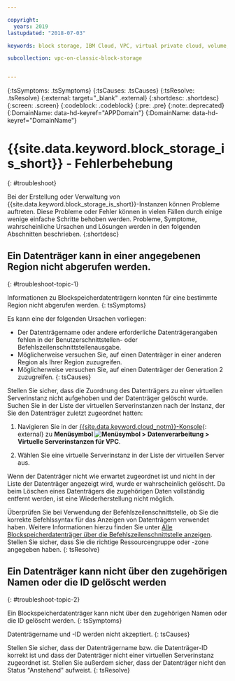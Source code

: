 ```yaml
---

copyright:
  years: 2019
lastupdated: "2018-07-03"

keywords: block storage, IBM Cloud, VPC, virtual private cloud, volume, data storage, troubleshooting, troubleshoot

subcollection: vpc-on-classic-block-storage


---
```


{:tsSymptoms: .tsSymptoms}
{:tsCauses: .tsCauses}
{:tsResolve: .tsResolve}
{:external: target="_blank" .external}
{:shortdesc: .shortdesc}
{:screen: .screen}
{:codeblock: .codeblock}
{:pre: .pre}
{:note:.deprecated}
{:DomainName: data-hd-keyref="APPDomain"}
{:DomainName: data-hd-keyref="DomainName"}

# {{site.data.keyword.block_storage_is_short}} - Fehlerbehebung
{: #troubleshoot}

Bei der Erstellung oder Verwaltung von {{site.data.keyword.block_storage_is_short}}-Instanzen können Probleme auftreten. Diese Probleme oder Fehler können in vielen Fällen durch einige wenige einfache Schritte behoben werden. Probleme, Symptome, wahrscheinliche Ursachen und Lösungen werden in den folgenden Abschnitten beschrieben.
{:shortdesc}

## Ein Datenträger kann in einer angegebenen Region nicht abgerufen werden.
{: #troubleshoot-topic-1}

Informationen zu Blockspeicherdatenträgern konnten für eine bestimmte Region nicht abgerufen werden.
{: tsSymptoms}

Es kann eine der folgenden Ursachen vorliegen:

* Der Datenträgername oder andere erforderliche Datenträgerangaben fehlen in der Benutzerschnittstellen- oder Befehlszeilenschnittstellenausgabe.
* Möglicherweise versuchen Sie, auf einen Datenträger in einer anderen Region als Ihrer Region zuzugreifen.
* Möglicherweise versuchen Sie, auf einen Datenträger der Generation 2 zuzugreifen.
{: tsCauses}

Stellen Sie sicher, dass die Zuordnung des Datenträgers zu einer virtuellen Serverinstanz nicht aufgehoben und der Datenträger gelöscht wurde. Suchen Sie in der Liste der virtuellen Serverinstanzen nach der Instanz, der Sie den Datenträger zuletzt zugeordnet hatten:

1. Navigieren Sie in der [{{site.data.keyword.cloud_notm}}-Konsole](https://{DomainName}/vpc){: external} zu **Menüsymbol ![Menüsymbol](../../icons/icon_hamburger.svg) > Datenverarbeitung > Virtuelle Serverinstanzen für VPC**.

1. Wählen Sie eine virtuelle Serverinstanz in der Liste der virtuellen Server aus.

Wenn der Datenträger nicht wie erwartet zugeordnet ist und nicht in der Liste der Datenträger angezeigt wird, wurde er wahrscheinlich gelöscht.  Da beim Löschen eines Datenträgers die zugehörigen Daten vollständig entfernt werden, ist eine Wiederherstellung nicht möglich.  

Überprüfen Sie bei Verwendung der Befehlszeilenschnittstelle, ob Sie die korrekte Befehlssyntax für das Anzeigen von Datenträgern verwendet haben. Weitere Informationen hierzu finden Sie unter [Alle Blockspeicherdatenträger über die Befehlszeilenschnittstelle anzeigen](/docs/vpc-on-classic-block-storage?topic=vpc-on-classic-block-storage-attaching-block-storage-cli). Stellen Sie sicher, dass Sie die richtige Ressourcengruppe oder -zone angegeben haben.
{: tsResolve}

## Ein Datenträger kann nicht über den zugehörigen Namen oder die ID gelöscht werden
{: #troubleshoot-topic-2}

Ein Blockspeicherdatenträger kann nicht über den zugehörigen Namen oder die ID gelöscht werden.
{: tsSymptoms}

Datenträgername und -ID werden nicht akzeptiert.
{: tsCauses}

Stellen Sie sicher, dass der Datenträgername bzw. die Datenträger-ID korrekt ist und dass der Datenträger nicht einer virtuellen Serverinstanz zugeordnet ist. Stellen Sie außerdem sicher, dass der Datenträger nicht den Status "Anstehend" aufweist.
{: tsResolve}
